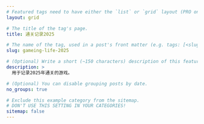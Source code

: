 ```yaml
---
# Featured tags need to have either the `list` or `grid` layout (PRO only).
layout: grid

# The title of the tag's page.
title: 通关记录2025

# The name of the tag, used in a post's front matter (e.g. tags: [<slug>]).
slug: gameing-life-2025

# (Optional) Write a short (~150 characters) description of this featured tag.
description: >
  用于记录2025年通关的游戏。

# (Optional) You can disable grouping posts by date.
no_groups: true

# Exclude this example category from the sitemap.
# DON'T USE THIS SETTING IN YOUR CATEGORIES!
sitemap: false
---
```


